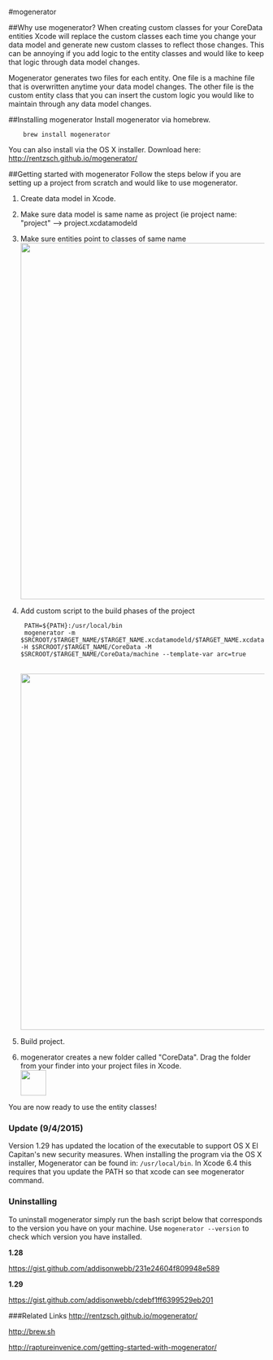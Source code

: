 #mogenerator

##Why use mogenerator?
When creating custom classes for your CoreData entities Xcode will replace the custom classes each time you change your data model and generate new custom classes to reflect those changes. This can be annoying if you add logic to the entity classes and would like to keep that logic through data model changes.

Mogenerator generates two files for each entity. One file is a machine file that is overwritten anytime your data model changes. The other file is the custom entity class that you can insert the custom logic you would like to maintain through any data model changes.

##Installing mogenerator
Install mogenerator via homebrew.
		
		brew install mogenerator 
		
You can also install via the OS X installer. Download here: http://rentzsch.github.io/mogenerator/

##Getting started with mogenerator
Follow the steps below if you are setting up a project from scratch and would like to use mogenerator.

1. Create data model in Xcode.
2. Make sure data model is same name as project (ie project name: "project" --> project.xcdatamodeld
3. Make sure entities point to classes of same name
<br><img src="http://addisonwebb.com/wp-content/uploads/2014/11/Screen-Shot-2014-11-15-at-11.52.19-AM.png" width="700px">
4. Add custom script to the build phases of the project

		PATH=${PATH}:/usr/local/bin
		mogenerator -m $SRCROOT/$TARGET_NAME/$TARGET_NAME.xcdatamodeld/$TARGET_NAME.xcdatamodel -H $SRCROOT/$TARGET_NAME/CoreData -M $SRCROOT/$TARGET_NAME/CoreData/machine --template-var arc=true

	<br><img src="http://addisonwebb.com/wp-content/uploads/2014/11/Screen-Shot-2014-11-15-at-11.51.16-AM.png" width="700px">

5. Build project.
6. mogenerator creates a new folder called "CoreData". Drag the folder from your finder into your project files in Xcode.
<br><img src="http://addisonwebb.com/wp-content/uploads/2014/11/Screen-Shot-2014-11-20-at-6.57.42-PM.png" height="50px">

You are now ready to use the entity classes!

### Update (9/4/2015)
Version 1.29 has updated the location of the executable to support OS X El Capitan's new security measures. When installing the program via the OS X installer, Mogenerator can be found in: `/usr/local/bin`. In Xcode 6.4 this requires that you update the PATH so that xcode can see mogenerator command.

### Uninstalling
To uninstall mogenerator simply run the bash script below that corresponds to the version you have on your machine. Use `mogenerator --version` to check which version you have installed.

**1.28**

https://gist.github.com/addisonwebb/231e24604f809948e589

**1.29**

https://gist.github.com/addisonwebb/cdebf1ff6399529eb201


###Related Links
http://rentzsch.github.io/mogenerator/

http://brew.sh

http://raptureinvenice.com/getting-started-with-mogenerator/
